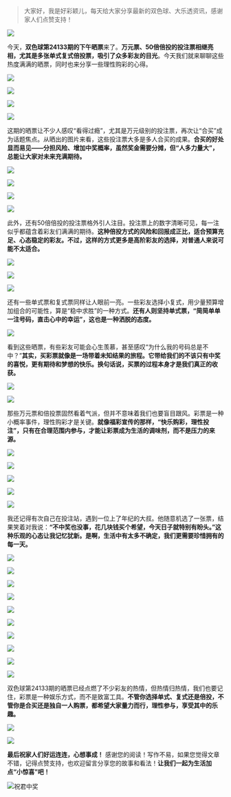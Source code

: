 > 大家好，我是好彩颖儿，每天给大家分享最新的双色球、大乐透资讯，感谢家人们点赞支持！

![](https://cdn.jsdelivr.net/gh/wangwenjie1314/PicCDN/2024-7-11/1720660897499-image.png)

今天，**双色球第24133期的下午晒票**来了。**万元票、50倍倍投的投注票相继亮相，尤其是多张单式复式倍投票，吸引了众多彩友的目光**。今天我们就来聊聊这些热度满满的晒票，同时也来分享一些理性购彩的心得。  


![](https://cdn.jsdelivr.net/gh/wangwenjie1314/PicCDN/2024-11-19/1732002247465-image.png)


![](https://cdn.jsdelivr.net/gh/wangwenjie1314/PicCDN/2024-11-19/1732002539068-image.png)

![](https://cdn.jsdelivr.net/gh/wangwenjie1314/PicCDN/2024-11-19/1732002532022-image.png)

![](https://cdn.jsdelivr.net/gh/wangwenjie1314/PicCDN/2024-11-19/1732002455130-image.png)



这期的晒票让不少人感叹“看得过瘾”，尤其是万元级别的投注票，再次让“合买”成为话题焦点。从晒出的图片来看，这些投注票大多是多人合买的成果。**合买的好处显而易见——分担风险、增加中奖概率，虽然奖金需要分摊，但“人多力量大”，总能让大家对未来充满期待。** 

![](https://cdn.jsdelivr.net/gh/wangwenjie1314/PicCDN/2024-11-19/1732002412009-image.png)


![](https://cdn.jsdelivr.net/gh/wangwenjie1314/PicCDN/2024-11-19/1732002360880-image.png)

![](https://cdn.jsdelivr.net/gh/wangwenjie1314/PicCDN/2024-11-19/1732002330671-image.png)

![](https://cdn.jsdelivr.net/gh/wangwenjie1314/PicCDN/2024-11-19/1732002915793-image.png)



此外，还有50倍倍投的投注票格外引人注目。投注票上的数字清晰可见，每一注似乎都蕴含着彩友们满满的期待。**这种倍投方式的风险和回报成正比，适合预算充足、心态稳定的彩友。不过，这样的方式更多是高阶彩友的选择，对普通人来说可能不太适合。** 


![](https://cdn.jsdelivr.net/gh/wangwenjie1314/PicCDN/2024-11-19/1732002906033-image.png)


![](https://cdn.jsdelivr.net/gh/wangwenjie1314/PicCDN/2024-11-19/1732002932667-image.png)


![](https://cdn.jsdelivr.net/gh/wangwenjie1314/PicCDN/2024-11-19/1732001990205-image.png)

还有一些单式票和复式票同样让人眼前一亮。一些彩友选择小复式，用少量预算增加组合的可能性，算是“稳中求胜”的一种方式。**还有人则坚持单式票，“简简单单一注号码，直击心中的幸运”，这也是一种洒脱的态度。** 


![](https://cdn.jsdelivr.net/gh/wangwenjie1314/PicCDN/2024-11-19/1732002841938-image.png)



看到这些晒票，有些彩友可能会心生羡慕，甚至感叹“为什么我的号码总是不中？”**其实，买彩票就像是一场带着未知结果的旅程。它带给我们的不该只有中奖的喜悦，更有期待和梦想的快乐。换句话说，买票的过程本身才是我们真正的收获。**


![](https://cdn.jsdelivr.net/gh/wangwenjie1314/PicCDN/2024-11-19/1732002128303-image.png)

![](https://cdn.jsdelivr.net/gh/wangwenjie1314/PicCDN/2024-11-19/1732002122490-image.png)


那些万元票和倍投票固然看着气派，但并不意味着我们也要盲目跟风。彩票是一种小概率事件，理性购彩才是关键。**就像福彩宣传的那样，“快乐购彩，理性投注”，只有在合理范围内参与，才能让彩票成为生活的调味剂，而不是压力的来源。**

![](https://cdn.jsdelivr.net/gh/wangwenjie1314/PicCDN/2024-11-19/1732002615410-image.png)

![](https://cdn.jsdelivr.net/gh/wangwenjie1314/PicCDN/2024-11-19/1732002624653-image.png)


![](https://cdn.jsdelivr.net/gh/wangwenjie1314/PicCDN/2024-11-19/1732002879909-image.png)

![](https://cdn.jsdelivr.net/gh/wangwenjie1314/PicCDN/2024-11-19/1732002873116-image.png)

![](https://cdn.jsdelivr.net/gh/wangwenjie1314/PicCDN/2024-11-19/1732002888185-image.png)


我还记得有次自己在投注站，遇到一位上了年纪的大叔。他随意机选了一张票，结果笑着对我说：**“不中奖也没事，花几块钱买个希望，今天日子就特别有盼头。”这种乐观的心态让我记忆犹新。是啊，生活中有太多不确定，我们更需要珍惜拥有的每一天。**  

![](https://cdn.jsdelivr.net/gh/wangwenjie1314/PicCDN/2024-11-19/1732002058553-image.png)


![](https://cdn.jsdelivr.net/gh/wangwenjie1314/PicCDN/2024-11-19/1732002079764-image.png)


![](https://cdn.jsdelivr.net/gh/wangwenjie1314/PicCDN/2024-11-19/1732002050419-image.png)

![](https://cdn.jsdelivr.net/gh/wangwenjie1314/PicCDN/2024-11-19/1732002040190-image.png)

![](https://cdn.jsdelivr.net/gh/wangwenjie1314/PicCDN/2024-11-19/1732002032440-image.png)

![](https://cdn.jsdelivr.net/gh/wangwenjie1314/PicCDN/2024-11-19/1732002066487-image.png)

![](https://cdn.jsdelivr.net/gh/wangwenjie1314/PicCDN/2024-11-19/1732002087977-image.png)


![](https://cdn.jsdelivr.net/gh/wangwenjie1314/PicCDN/2024-11-19/1732002109735-image.png)

![](https://cdn.jsdelivr.net/gh/wangwenjie1314/PicCDN/2024-11-19/1732002101355-image.png)

![](https://cdn.jsdelivr.net/gh/wangwenjie1314/PicCDN/2024-11-19/1732002094348-image.png)

双色球第24133期的晒票已经点燃了不少彩友的热情，但热情归热情，我们也要记住，彩票是一种娱乐方式，而不是致富工具。**不管你选择单式、复式还是倍投，不管你是合买还是独自一人购票，都希望大家量力而行，理性参与，享受其中的乐趣。** 

![](https://cdn.jsdelivr.net/gh/wangwenjie1314/PicCDN/2024-11-19/1732001960191-image.png)


![](https://cdn.jsdelivr.net/gh/wangwenjie1314/PicCDN/2024-11-19/1732001972466-image.png)

**最后祝家人们好运连连，心想事成！** 感谢您的阅读！写作不易，如果您觉得文章不错，记得点赞支持，也欢迎留言分享您的故事和看法！**让我们一起为生活加点“小惊喜”吧！**

![祝君中奖](https://cdn.jsdelivr.net/gh/wangwenjie1314/PicCDN/2024-8-15/1723703020184-image.png)
